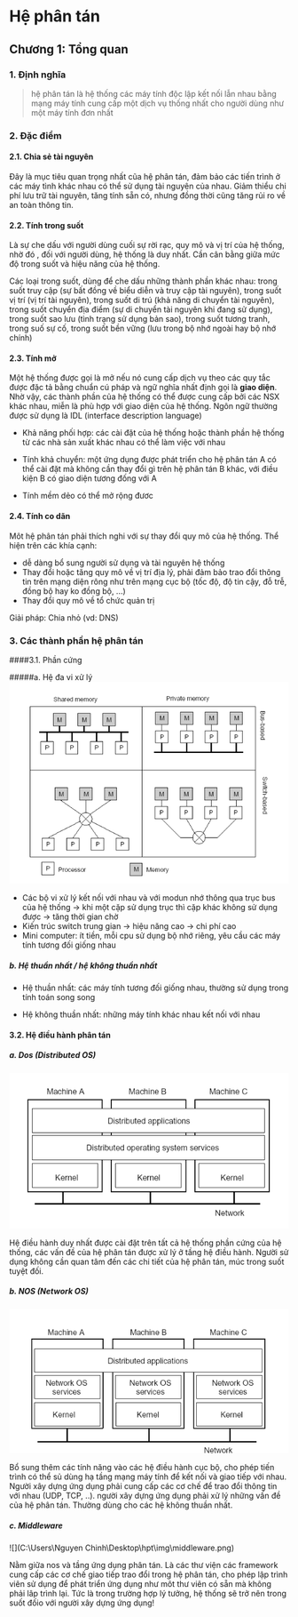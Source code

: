# Hệ phân tán
## Chương 1: Tổng quan
### 1. Định nghĩa
> hệ phân tán là hệ thống các máy tính độc lập kết nối lẫn nhau bằng mạng máy tính cung cấp một dịch vụ thống nhất cho người dùng như một máy tính đơn nhất

### 2. Đặc điểm
#### 2.1. Chia sẻ tài nguyên
Đây là mục tiêu quan trọng nhất cũa hệ phân tán, đảm bảo các tiến trình ở các máy tình khác nhau có thể sử dụng tài nguyên của nhau. Giảm thiểu chi phí lưu trữ tài nguyên, tăng tính sẵn có, nhưng đồng thời cũng tăng rủi ro về an toàn thông tin.
#### 2.2. Tính trong suốt
Là sự che dấu với người dùng cuối sự rời rạc, quy mô và vị trí của hệ thống, nhờ đó , đối với người dùng, hệ thống là duy nhất. Cần cân bằng giữa mức độ trong suốt và hiệu năng của hệ thống.

Các loại trong suốt, dùng để che dấu những thành phần khác nhau: trong suốt truy cập (sự bất đồng về biểu diễn và truy cập tài nguyên), trong suốt vị trí (vị trí tài nguyên), trong suốt di trú (khả năng di chuyển tài nguyên), trong suốt chuyển địa điểm (sự di chuyển tài nguyên khi đang sử dụng), trong suốt sao lưu (tình trạng sử dụng bản sao), trong suốt tương tranh, trong suố sự cố, trong suốt bền vững (lưu trong bộ nhớ ngoài hay bộ nhớ chính)

#### 2.3. Tính mở

Một hệ thống được gọi là mở nếu nó cung cấp dịch vụ theo các quy tắc được đặc tả bằng chuẩn cú pháp và ngữ nghĩa nhất định gọi là **giao diện**. Nhờ vậy, các thành phần của hệ thống có thể được cung cấp bởi các NSX khác nhau, miễn là phù hợp với giao diện của hệ thống.  Ngôn ngữ thường được sử dụng là IDL (interface description language)

* Khả năng phối hợp:  các cài đặt của hệ thống hoặc thành phần hệ thống từ các nhà sản xuất khác nhau có thể làm việc với nhau  

* Tính khả chuyển: một ứng dụng được phát triển cho hệ phân tán A có thể cài đặt mà không cần thay đổi gì trên hệ phân tán B khác, với điều kiện B có giao diện tương đống với A

* Tính mềm dẻo có thể mở rộng đươc
#### 2.4. Tính co dãn
Môt hệ phân tán phải thích nghi với sự thay đổi quy mô của hệ thống. Thể hiện trên các khía cạnh:

* dễ dàng bổ sung người sử dụng và tài nguyên hệ thống
* Thay đổi hoặc tăng quy mô về vị trí địa lý, phải đảm bảo trao đổi thông tin trên mạng diện rông như trên mạng cục bộ (tốc độ, độ tin cậy, đỗ trễ, đồng bộ hay ko đồng bộ, ...)
* Thay đổi quy mô về tổ chức quản trị

Giải pháp: Chia nhỏ (vd: DNS) 

### 3. Các thành phần hệ phân tán

####3.1. Phần cứng

#####a. Hệ đa vi xử lý
![các loại hệ đa vi xử lý](img/multi_process.png)

* Các bộ vi xử lý kết nối với nhau và với modun nhớ thông qua trục bus của hệ thống -> khi một cặp sử dụng trục thì cặp khác không sử dụng được -> tăng thời gian chờ
* Kiến trúc switch trung gian -> hiệu năng cao -> chi phí cao
* Mini computer: ít tiền, mỗi cpu sử dụng bộ nhớ riêng, yêu cầu các máy tính tương đối giống nhau

##### b. Hệ thuần nhất / hệ không thuần nhất

* Hệ thuần nhất: các máy tính tương đối giống nhau, thường sử dụng trong tính toán song song

* Hệ không thuần nhất: những máy tính khác nhau kết nối với nhau

#### 3.2. Hệ điều hành phân tán

##### a. Dos (Distributed OS)

![](img\dos.png)

Hệ điều hành duy nhất được cài đặt trên tất cả hệ thống phần cứng của hệ thống,  các vấn đề của hệ phân tán được xử lý ở tầng hệ điều hành. Người sử dụng không cần quan tâm đến các chi tiết của hệ phân tán, múc trong suốt tuyệt đối. 

##### b. NOS (Network OS)

![](img\nos.png)

Bổ sung thêm các tính năng vào các hệ điều hành cục bộ, cho phép tiến trình có thể sủ dùng hạ tầng mạng máy tính để kết nối và giao tiếp với nhau. Người xây dựng ứng dụng phải cung cấp các cơ chế để trao đổi thông tin với nhau (UDP, TCP, ..). người xây dựng ứng dụng phải xử lý những vấn đề của hệ phân tán. Thường dùng cho các hệ không thuần nhất.

##### c. **Middleware** 

![](C:\Users\Nguyen Chinh\Desktop\hpt\img\middleware.png)

Nằm giữa nos và tầng ứng dụng phân tán. Là các thư viện các framework cung cấp các cơ chế giao tiếp trao đổi trong hệ phân tán, cho phép lập trình viên sử dụng để phát triển ứng dụng như môt thư viên có sẵn mà không phải lâp trình lại. Tức là trong trường hợp lý tưởng, hệ thống sẽ trở nên trong suốt đốio với người xây dựng ứng dụng!


